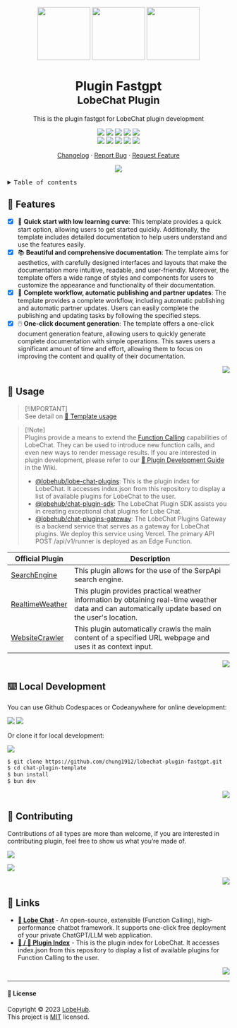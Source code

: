 <a name="readme-top"></a>

<div align="center">

<img height="120" src="https://registry.npmmirror.com/@lobehub/assets-emoji/1.3.0/files/assets/puzzle-piece.webp">
<img height="120" src="https://gw.alipayobjects.com/zos/kitchen/qJ3l3EPsdW/split.svg">
<img height="120" src="https://registry.npmmirror.com/@lobehub/assets-emoji-anim/1.0.0/files/assets/rocket.webp">

<h1>Plugin Fastgpt<br/><sup>LobeChat Plugin</sup></h1>

This is the plugin fastgpt for LobeChat plugin development

[![][🤯-🧩-lobehub-shield]][🤯-🧩-lobehub-link]
[![][github-release-shield]][github-release-link]
[![][github-releasedate-shield]][github-releasedate-link]
[![][github-action-test-shield]][github-action-test-link]
[![][github-action-release-shield]][github-action-release-link]<br/>
[![][github-contributors-shield]][github-contributors-link]
[![][github-forks-shield]][github-forks-link]
[![][github-stars-shield]][github-stars-link]
[![][github-issues-shield]][github-issues-link]
[![][github-license-shield]][github-license-link]

[Changelog](./CHANGELOG.md) · [Report Bug][github-issues-link] · [Request Feature][github-issues-link]

![](https://raw.githubusercontent.com/andreasbm/readme/master/assets/lines/rainbow.png)

</div>

<details>
<summary><kbd>Table of contents</kbd></summary>

#### TOC

- [🌟 Features](#-features)
- [🤯 Usage](#-usage)
- [⌨️ Local Development](#️-local-development)
- [🤝 Contributing](#-contributing)
- [🔗 Links](#-links)
    - [📝 License](#-license)

####

</details>

## 🌟 Features

- [x] 💨 **Quick start with low learning curve**: This template provides a quick start option, allowing users to get started quickly. Additionally, the template includes detailed documentation to help users understand and use the features easily.
- [x] 📚 **Beautiful and comprehensive documentation**: The template aims for aesthetics, with carefully designed interfaces and layouts that make the documentation more intuitive, readable, and user-friendly. Moreover, the template offers a wide range of styles and components for users to customize the appearance and functionality of their documentation.
- [x] 🔄 **Complete workflow, automatic publishing and partner updates**: The template provides a complete workflow, including automatic publishing and automatic partner updates. Users can easily complete the publishing and updating tasks by following the specified steps.
- [x] 🖱️ **One-click document generation**: The template offers a one-click document generation feature, allowing users to quickly generate complete documentation with simple operations. This saves users a significant amount of time and effort, allowing them to focus on improving the content and quality of their documentation.

<div align="right">

[![][back-to-top]](#readme-top)

</div>

## 🤯 Usage

> [!IMPORTANT]\
> See detail on [📘 Template usage](https://chat-plugin-sdk.lobehub.com/guides/template)

> [!Note]\
> Plugins provide a means to extend the [Function Calling][fc-link] capabilities of LobeChat. They can be used to introduce new function calls, and even new ways to render message results. If you are interested in plugin development, please refer to our [📘 Plugin Development Guide](https://github.com/lobehub/lobe-chat/wiki/Plugin-Development) in the Wiki.
>
> - [@lobehub/lobe-chat-plugins][lobe-chat-plugins]: This is the plugin index for LobeChat. It accesses index.json from this repository to display a list of available plugins for LobeChat to the user.
> - [@lobehub/chat-plugin-sdk][chat-plugin-sdk]: The LobeChat Plugin SDK assists you in creating exceptional chat plugins for Lobe Chat.
> - [@lobehub/chat-plugins-gateway][chat-plugins-gateway]: The LobeChat Plugins Gateway is a backend service that serves as a gateway for LobeChat plugins. We deploy this service using Vercel. The primary API POST /api/v1/runner is deployed as an Edge Function.

| Official Plugin                                 | Description                                                                                                                                       |
| ----------------------------------------------- | ------------------------------------------------------------------------------------------------------------------------------------------------- |
| [SearchEngine][chat-plugin-search-engine]       | This plugin allows for the use of the SerpApi search engine.                                                                                      |
| [RealtimeWeather][chat-plugin-realtime-weather] | This plugin provides practical weather information by obtaining real-time weather data and can automatically update based on the user's location. |
| [WebsiteCrawler][chat-plugin-web-crawler]       | This plugin automatically crawls the main content of a specified URL webpage and uses it as context input.                                        |

<div align="right">

[![][back-to-top]](#readme-top)

</div>

## ⌨️ Local Development

You can use Github Codespaces or Codeanywhere for online development:

[![][github-codespace-shield]][github-codespace-link]
[![][codeanywhere-shield]][codeanywhere-link]

Or clone it for local development:

[![][bun-shield]][bun-link]

```bash
$ git clone https://github.com/chung1912/lobechat-plugin-fastgpt.git
$ cd chat-plugin-template
$ bun install
$ bun dev
```

<div align="right">

[![][back-to-top]](#readme-top)

</div>

## 🤝 Contributing

Contributions of all types are more than welcome, if you are interested in contributing plugin, feel free to show us what you’re made of.

[![][pr-welcome-shield]][pr-welcome-link]

[![][github-contrib-shield]][github-contrib-link]

<div align="right">

[![][back-to-top]](#readme-top)

</div>

## 🔗 Links

- **[🤖 Lobe Chat](https://github.com/lobehub/lobe-chat)** - An open-source, extensible (Function Calling), high-performance chatbot framework. It supports one-click free deployment of your private ChatGPT/LLM web application.
- **[🧩 / 🏪 Plugin Index](https://github.com/lobehub/lobe-chat-plugins)** - This is the plugin index for LobeChat. It accesses index.json from this repository to display a list of available plugins for Function Calling to the user.

<div align="right">

[![][back-to-top]](#readme-top)

</div>

---

#### 📝 License

Copyright © 2023 [LobeHub][profile-url]. <br />
This project is [MIT](./LICENSE) licensed.

<!-- LINK GROUP -->

[🤯-🧩-lobehub-link]: https://github.com/lobehub/lobe-chat-plugins
[🤯-🧩-lobehub-shield]: https://img.shields.io/badge/%F0%9F%A4%AF%20%26%20%F0%9F%A7%A9%20LobeHub-Plugin-95f3d9?labelColor=black&style=flat-square
[back-to-top]: https://img.shields.io/badge/-BACK_TO_TOP-151515?style=flat-square
[bun-link]: https://bun.sh
[bun-shield]: https://img.shields.io/badge/-speedup%20with%20bun-black?logo=bun&style=for-the-badge
[chat-plugin-realtime-weather]: https://github.com/lobehub/chat-plugin-realtime-weather
[chat-plugin-sdk]: https://github.com/lobehub/chat-plugin-sdk
[chat-plugin-search-engine]: https://github.com/lobehub/chat-plugin-search-engine
[chat-plugin-web-crawler]: https://github.com/lobehub/chat-plugin-web-crawler
[chat-plugins-gateway]: https://github.com/lobehub/chat-plugins-gateway
[fc-link]: https://sspai.com/post/81986
[github-action-release-link]: https://github.com/chung1912/lobechat-plugin-fastgpt/actions/workflows/release.yml
[github-action-release-shield]: https://img.shields.io/github/actions/workflow/status/chung1912/lobechat-plugin-fastgpt/release.yml?label=release&labelColor=black&logo=githubactions&logoColor=white&style=flat-square
[github-action-test-link]: https://github.com/chung1912/lobechat-plugin-fastgpt/actions/workflows/test.yml
[github-action-test-shield]: https://img.shields.io/github/actions/workflow/status/chung1912/lobechat-plugin-fastgpt/test.yml?label=test&labelColor=black&logo=githubactions&logoColor=white&style=flat-square
[github-codespace-link]: https://codespaces.new/chung1912/lobechat-plugin-fastgpt
[github-codespace-shield]: https://github.com/codespaces/badge.svg
[github-contrib-link]: https://github.com/chung1912/lobechat-plugin-fastgpt/graphs/contributors
[github-contrib-shield]: https://contrib.rocks/image?repo=lobehub%2Fchat-plugin-template
[github-contributors-link]: https://github.com/chung1912/lobechat-plugin-fastgpt/graphs/contributors
[github-contributors-shield]: https://img.shields.io/github/contributors/chung1912/lobechat-plugin-fastgpt?color=c4f042&labelColor=black&style=flat-square
[github-forks-link]: https://github.com/chung1912/lobechat-plugin-fastgpt/network/members
[github-forks-shield]: https://img.shields.io/github/forks/chung1912/lobechat-plugin-fastgpt?color=8ae8ff&labelColor=black&style=flat-square
[github-issues-link]: https://github.com/chung1912/lobechat-plugin-fastgpt/issues
[github-issues-shield]: https://img.shields.io/github/issues/chung1912/lobechat-plugin-fastgpt?color=ff80eb&labelColor=black&style=flat-square
[github-license-link]: https://github.com/chung1912/lobechat-plugin-fastgpt/blob/main/LICENSE
[github-license-shield]: https://img.shields.io/github/license/chung1912/lobechat-plugin-fastgpt?color=white&labelColor=black&style=flat-square
[github-release-link]: https://github.com/chung1912/lobechat-plugin-fastgpt/releases
[github-release-shield]: https://img.shields.io/github/v/release/chung1912/lobechat-plugin-fastgpt?color=369eff&labelColor=black&logo=github&style=flat-square
[github-releasedate-link]: https://github.com/chung1912/lobechat-plugin-fastgpt/releases
[github-releasedate-shield]: https://img.shields.io/github/release-date/chung1912/lobechat-plugin-fastgpt?labelColor=black&style=flat-square
[github-stars-link]: https://github.com/chung1912/lobechat-plugin-fastgpt/network/stargazers
[github-stars-shield]: https://img.shields.io/github/stars/chung1912/lobechat-plugin-fastgpt?color=ffcb47&labelColor=black&style=flat-square
[lobe-chat-plugins]: https://github.com/lobehub/lobe-chat-plugins
[pr-welcome-link]: https://github.com/chung1912/lobechat-plugin-fastgpt/pulls
[pr-welcome-shield]: https://img.shields.io/badge/%F0%9F%A4%AF%20PR%20WELCOME-%E2%86%92-ffcb47?labelColor=black&style=for-the-badge
[profile-url]: https://github.com/lobehub
[codeanywhere-link]: https://app.codeanywhere.com/#https://github.com/chung1912/lobechat-plugin-fastgpt
[codeanywhere-shield]: https://codeanywhere.com/img/open-in-codeanywhere-btn.svg
